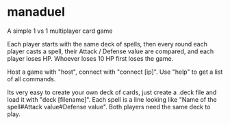 # manaduel
A simple 1 vs 1 multiplayer card game

Each player starts with the same deck of spells, then every round each player casts a spell, their Attack / Defense value are compared, and each player loses HP. Whoever loses 10 HP first loses the game.

Host a game with "host", connect with "connect [ip]".
Use "help" to get a list of all commands.

Its very easy to create your own deck of cards, just create a .deck file and load it with "deck [filename]".
Each spell is a line looking like "Name of the spell#Attack value#Defense value". Both players need the same deck to play.
